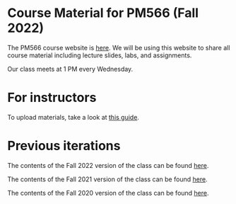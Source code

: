 
# Course Material for PM566 (Fall 2022)

The PM566 course website is
[here](https://USCbiostats.github.io/PM566). We will be using
this website to share all course material including lecture slides,
labs, and assignments.

Our class meets at 1 PM every Wednesday.


# For instructors

To upload materials, take a look at [this guide](adding-materials.md).

# Previous iterations

The contents of the Fall 2022 version of the class can be found
[here](https://github.com/USCbiostats/PM566/tree/fall2022).

The contents of the Fall 2021 version of the class can be found
[here](https://github.com/USCbiostats/PM566/tree/fall2021).

The contents of the Fall 2020 version of the class can be found
[here](https://github.com/USCbiostats/PM566/tree/fall2020).

